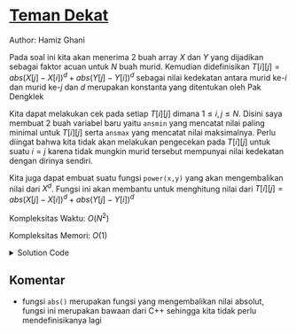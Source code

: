 # [Teman Dekat](https://tlx.toki.id/courses/basic/chapters/10/problems/F)

Author: Hamiz Ghani

Pada soal ini kita akan menerima 2 buah array $X$ dan $Y$ yang dijadikan sebagai faktor acuan untuk $N$ buah murid. Kemudian didefinisikan $T[i][j] = abs(X[j]-X[i])^d + abs(Y[j]-Y[i])^d$ sebagai nilai kedekatan antara murid ke-$i$ dan murid ke-$j$ dan $d$ merupakan konstanta yang ditentukan oleh Pak Dengklek

Kita dapat melakukan cek pada setiap $T[i][j]$ dimana $1≤i,j≤N$. Disini saya membuat 2 buah variabel baru yaitu `ansmin` yang mencatat nilai paling minimal untuk $T[i][j]$ serta `ansmax` yang mencatat nilai maksimalnya. Perlu diingat bahwa kita tidak akan melakukan pengecekan pada $T[i][j]$ untuk suatu $i=j$ karena tidak mungkin murid tersebut mempunyai nilai kedekatan dengan dirinya sendiri.

Kita juga dapat embuat suatu fungsi `power(x,y)` yang akan mengembalikan nilai dari $X^d$. Fungsi ini akan membantu untuk menghitung nilai dari $T[i][j] = abs(X[j]-X[i])^d + abs(Y[j]-Y[i])^d$

Kompleksitas Waktu: $O(N^2)$

Kompleksitas Memori: $O(1)$

<details>
  <summary>Solution Code</summary>

```c++
#include <bits/stdc++.h>
using namespace std;
int n, d;
int x[1005];
int y[1005];
int t[1005][1005];
int ansmin = 10000000;
int ansmax = 0;
int power(int x, int y) {
  int temp = 1;
  for (int i = 1; i <= y; i++) temp *= x;
  return temp;
}
int main() {
  cin >> n >> d;
  for (int i = 1; i <= n; i++) {
    cin >> x[i] >> y[i];
  }
  for (int i = 1; i <= n; i++) {
    for (int j = 1; j <= n; j++) {
      if (i == j) continue;
      t[i][j] = power(abs(x[i] - x[j]), d) + power(abs(y[i] - y[j]), d);
      ansmin = min(ansmin, t[i][j]);
      ansmax = max(ansmax, t[i][j]);
    }
  }
  cout << ansmin << " " << ansmax << endl;
}
```

</details>

<!-- Tambahkan komentar apabila perlu
-->
## Komentar
    
- fungsi `abs()` merupakan fungsi yang mengembalikan nilai absolut, fungsi ini merupakan bawaan dari C++ sehingga kita tidak perlu mendefinisikanya lagi


<!-- Tambahkan referensi link materi yang berhubungan apabila perlu

## Materi Yang Berhubungan
    
-  [swap() in C++](https://www.geeksforgeeks.org/swap-in-cpp/)
-->

<!-- Tambahkan referensi link soal yang berhubungan apabila perlu

## Soal Yang Berhubungan
    
- [Nama Soal 1](link-soal)
- [Nama Soal II](link-soal)

-->